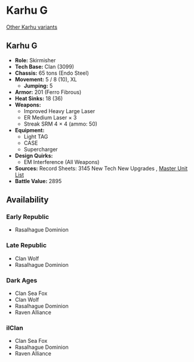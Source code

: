 # Karhu G 

[Other Karhu variants](../karhu.md) 

## Karhu G 

- **Role:** Skirmisher 
- **Tech Base:** Clan (3099) 
- **Chassis:** 65 tons (Endo Steel) 
- **Movement:** 5 / 8 (10), XL 
  - **Jumping:** 5 
- **Armor:** 201 (Ferro Fibrous) 
- **Heat Sinks:** 18 (36) 
- **Weapons:** 
  - Improved Heavy Large Laser 
  - ER Medium Laser × 3 
  - Streak SRM 4 × 4 (ammo: 50) 
- **Equipment:** 
  - Light TAG 
  - CASE 
  - Supercharger 
- **Design Quirks:** 
  - EM Interference (All Weapons) 
- **Sources:** Record Sheets: 3145 New Tech New Upgrades , [Master Unit List](http://masterunitlist.info/Unit/Details/6882) 
- **Battle Value:** 2895 

## Availability 

### Early Republic 

- Rasalhague Dominion 

### Late Republic 

- Clan Wolf 
- Rasalhague Dominion 

### Dark Ages 

- Clan Sea Fox 
- Clan Wolf 
- Rasalhague Dominion 
- Raven Alliance 

### ilClan 

- Clan Sea Fox 
- Rasalhague Dominion 
- Raven Alliance 


